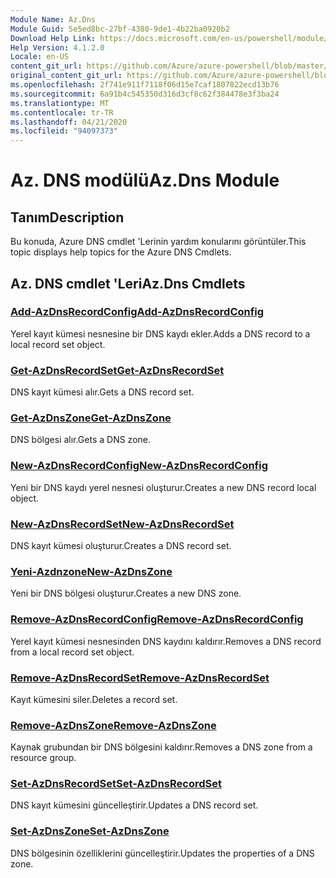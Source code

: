 ```yaml
---
Module Name: Az.Dns
Module Guid: 5e5ed8bc-27bf-4380-9de1-4b22ba0920b2
Download Help Link: https://docs.microsoft.com/en-us/powershell/module/az.dns
Help Version: 4.1.2.0
Locale: en-US
content_git_url: https://github.com/Azure/azure-powershell/blob/master/src/Dns/Dns/help/Az.DNS.md
original_content_git_url: https://github.com/Azure/azure-powershell/blob/master/src/Dns/Dns/help/Az.DNS.md
ms.openlocfilehash: 2f741e911f7118f06d15e7caf1807822ecd13b76
ms.sourcegitcommit: 6a91b4c545350d316d3cf8c62f384478e3f3ba24
ms.translationtype: MT
ms.contentlocale: tr-TR
ms.lasthandoff: 04/21/2020
ms.locfileid: "94097373"
---
```

# <span data-ttu-id="96064-101">Az. DNS modülü</span><span class="sxs-lookup"><span data-stu-id="96064-101">Az.Dns Module</span></span>
## <span data-ttu-id="96064-102">Tanım</span><span class="sxs-lookup"><span data-stu-id="96064-102">Description</span></span>
<span data-ttu-id="96064-103">Bu konuda, Azure DNS cmdlet 'Lerinin yardım konularını görüntüler.</span><span class="sxs-lookup"><span data-stu-id="96064-103">This topic displays help topics for the Azure DNS Cmdlets.</span></span>

## <span data-ttu-id="96064-104">Az. DNS cmdlet 'Leri</span><span class="sxs-lookup"><span data-stu-id="96064-104">Az.Dns Cmdlets</span></span>
### [<span data-ttu-id="96064-105">Add-AzDnsRecordConfig</span><span class="sxs-lookup"><span data-stu-id="96064-105">Add-AzDnsRecordConfig</span></span>](Add-AzDnsRecordConfig.md)
<span data-ttu-id="96064-106">Yerel kayıt kümesi nesnesine bir DNS kaydı ekler.</span><span class="sxs-lookup"><span data-stu-id="96064-106">Adds a DNS record to a local record set object.</span></span>

### [<span data-ttu-id="96064-107">Get-AzDnsRecordSet</span><span class="sxs-lookup"><span data-stu-id="96064-107">Get-AzDnsRecordSet</span></span>](Get-AzDnsRecordSet.md)
<span data-ttu-id="96064-108">DNS kayıt kümesi alır.</span><span class="sxs-lookup"><span data-stu-id="96064-108">Gets a DNS record set.</span></span>

### [<span data-ttu-id="96064-109">Get-AzDnsZone</span><span class="sxs-lookup"><span data-stu-id="96064-109">Get-AzDnsZone</span></span>](Get-AzDnsZone.md)
<span data-ttu-id="96064-110">DNS bölgesi alır.</span><span class="sxs-lookup"><span data-stu-id="96064-110">Gets a DNS zone.</span></span>

### [<span data-ttu-id="96064-111">New-AzDnsRecordConfig</span><span class="sxs-lookup"><span data-stu-id="96064-111">New-AzDnsRecordConfig</span></span>](New-AzDnsRecordConfig.md)
<span data-ttu-id="96064-112">Yeni bir DNS kaydı yerel nesnesi oluşturur.</span><span class="sxs-lookup"><span data-stu-id="96064-112">Creates a new DNS record local object.</span></span>

### [<span data-ttu-id="96064-113">New-AzDnsRecordSet</span><span class="sxs-lookup"><span data-stu-id="96064-113">New-AzDnsRecordSet</span></span>](New-AzDnsRecordSet.md)
<span data-ttu-id="96064-114">DNS kayıt kümesi oluşturur.</span><span class="sxs-lookup"><span data-stu-id="96064-114">Creates a DNS record set.</span></span>

### [<span data-ttu-id="96064-115">Yeni-Azdnzone</span><span class="sxs-lookup"><span data-stu-id="96064-115">New-AzDnsZone</span></span>](New-AzDnsZone.md)
<span data-ttu-id="96064-116">Yeni bir DNS bölgesi oluşturur.</span><span class="sxs-lookup"><span data-stu-id="96064-116">Creates a new DNS zone.</span></span>

### [<span data-ttu-id="96064-117">Remove-AzDnsRecordConfig</span><span class="sxs-lookup"><span data-stu-id="96064-117">Remove-AzDnsRecordConfig</span></span>](Remove-AzDnsRecordConfig.md)
<span data-ttu-id="96064-118">Yerel kayıt kümesi nesnesinden DNS kaydını kaldırır.</span><span class="sxs-lookup"><span data-stu-id="96064-118">Removes a DNS record from a local record set object.</span></span>

### [<span data-ttu-id="96064-119">Remove-AzDnsRecordSet</span><span class="sxs-lookup"><span data-stu-id="96064-119">Remove-AzDnsRecordSet</span></span>](Remove-AzDnsRecordSet.md)
<span data-ttu-id="96064-120">Kayıt kümesini siler.</span><span class="sxs-lookup"><span data-stu-id="96064-120">Deletes a record set.</span></span>

### [<span data-ttu-id="96064-121">Remove-AzDnsZone</span><span class="sxs-lookup"><span data-stu-id="96064-121">Remove-AzDnsZone</span></span>](Remove-AzDnsZone.md)
<span data-ttu-id="96064-122">Kaynak grubundan bir DNS bölgesini kaldırır.</span><span class="sxs-lookup"><span data-stu-id="96064-122">Removes a DNS zone from a resource group.</span></span>

### [<span data-ttu-id="96064-123">Set-AzDnsRecordSet</span><span class="sxs-lookup"><span data-stu-id="96064-123">Set-AzDnsRecordSet</span></span>](Set-AzDnsRecordSet.md)
<span data-ttu-id="96064-124">DNS kayıt kümesini güncelleştirir.</span><span class="sxs-lookup"><span data-stu-id="96064-124">Updates a DNS record set.</span></span>

### [<span data-ttu-id="96064-125">Set-AzDnsZone</span><span class="sxs-lookup"><span data-stu-id="96064-125">Set-AzDnsZone</span></span>](Set-AzDnsZone.md)
<span data-ttu-id="96064-126">DNS bölgesinin özelliklerini güncelleştirir.</span><span class="sxs-lookup"><span data-stu-id="96064-126">Updates the properties of a DNS zone.</span></span>

